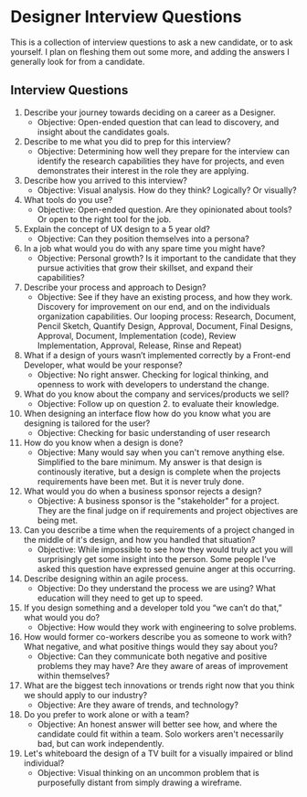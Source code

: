 # Designer Interview Questions

This is a collection of interview questions to ask a new candidate, or to ask yourself. I plan on fleshing them out some more, and adding the answers I generally look for from a candidate.

## Interview Questions

1. Describe your journey towards deciding on a career as a Designer.
    - Objective: Open-ended question that can lead to discovery, and insight about the candidates goals. 
2. Describe to me what you did to prep for this interview?
    - Objective: Determining how well they prepare for the interview can identify the research capabilities they have for projects, and even demonstrates their interest in the role they are applying. 
3. Describe how you arrived to this interview?
    - Objective: Visual analysis. How do they think? Logically? Or visually? 
4. What tools do you use?
    - Objective: Open-ended question. Are they opinionated about tools? Or open to the right tool for the job.
5. Explain the concept of UX design to a 5 year old?
    - Objective: Can they position themselves into a persona? 
6. In a job what would you do with any spare time you might have?
    - Objective: Personal growth? Is it important to the candidate that they pursue activities that grow their skillset, and expand their capabilities?
7. Describe your process and approach to Design?
    - Objective: See if they have an existing process, and how they work. Discovery for improvement on our end, and on the individuals organization capabilities. Our looping process: Research, Document, Pencil Sketch, Quantify Design, Approval, Document, Final Designs, Approval, Document, Implementation (code), Review Implementation, Approval, Release, Rinse and Repeat)
8. What if a design of yours wasn’t implemented correctly by a Front-end Developer, what would be your response?
    - Objective: No right answer. Checking for logical thinking, and openness to work with developers to understand the change.
9. What do you know about the company and services/products we sell?
    - Objective: Follow up on question 2. to evaluate their knowledge.
10. When designing an interface flow how do you know what you are designing is tailored for the user?
    - Objective: Checking for basic understanding of user research
11. How do you know when a design is done?
    - Objective: Many would say when you can't remove anything else. Simplified to the bare minimum. My answer is that design is continously iterative, but a design is complete when the projects requirements have been met. But it is never truly done.
12. What would you do when a business sponsor rejects a design?
    - Objective: A business sponsor is the "stakeholder" for a project. They are the final judge on if requirements and project objectives are being met. 
13. Can you describe a time when the requirements of a project changed in the middle of it's design, and how you handled that situation?
    - Objective: While impossible to see how they would truly act you will surprisingly get some insight into the person. Some people I've asked this question have expressed genuine anger at this occurring. 
14. Describe designing within an agile process.
    - Objective: Do they understand the process we are using? What education will they need to get up to speed.
15. If you design something and a developer told you “we can’t do that,” what would you do?
    - Objective: How would they work with engineering to solve problems. 
16. How would former co-workers describe you as someone to work with? What negative, and what positive things would they say about you?
    - Objective: Can they communicate both negative and positive problems they may have? Are they aware of areas of improvement within themselves? 
17. What are the biggest tech innovations or trends right now that you think we should apply to our industry?
    - Objective: Are they aware of trends, and technology?
18. Do you prefer to work alone or with a team?
    - Objective: An honest answer will better see how, and where the candidate could fit within a team. Solo workers aren't necessarily bad, but can work independently.
19. Let's whiteboard the design of a TV built for a visually impaired or blind individual?
    - Objective: Visual thinking on an uncommon problem that is purposefully distant from simply drawing a wireframe.
